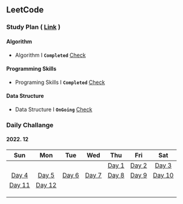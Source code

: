 ## LeetCode



### Study Plan ( [Link](https://leetcode.com/study-plan/) )

#### Algorithm

- Algorithm I **`Completed`** [Check](./Algorithm)

#### Programming Skills

- Programing Skills I **`Completed`** [Check](./ProgrammingSkills)

#### Data Structure

- Data Structure I **`OnGoing`** [Check](./DataStructure)



### Daily Challange

#### 2022. 12

|                 Sun                  |                 Mon                 |                 Tue                 |                 Wed                 |                 Thu                  |                 Fri                  |                  Sat                  |
| :----------------------------------: | :---------------------------------: | :---------------------------------: | :---------------------------------: | :----------------------------------: | :----------------------------------: | :-----------------------------------: |
|                                      |                                     |                                     |                                     | [Day 1](./Problems/leetcode_1704.md) | [Day 2](./Problems/leetcode_1657.md) |  [Day 3](./Problems/leetcode_451.md)  |
| [Day 4](./Problems/leetcode_2256.md) | [Day 5](./Problems/leetcode_876.md) | [Day 6](./Problems/leetcode_328.md) | [Day 7](./Problems/leetcode_938.md) | [Day 8](./Problems/leetcode_872.md)  | [Day 9](./Problems/leetcode_1026.md) | [Day 10](./Problems/leetcode_1339.md) |
| [Day 11](./Problems/leetcode_124.md) | [Day 12](./Problems/leetcode_70.md) |                                     |                                     |                                      |                                      |                                       |
|                                      |                                     |                                     |                                     |                                      |                                      |                                       |
|                                      |                                     |                                     |                                     |                                      |                                      |                                       |
|                                      |                                     |                                     |                                     |                                      |                                      |                                       |


